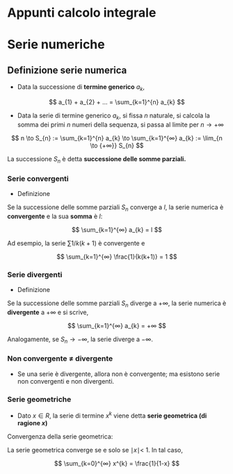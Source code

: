 # Appunti calcolo integrale

# Serie numeriche

## Definizione serie numerica

- Data la successione di **termine generico** $a_{k}$,

$$
a_{1} + a_{2} + ... = \sum_{k=1}^{n} a_{k}
$$

- Data la serie di termine generico $a_{k}$\,
  si fissa _n_ naturale, si calcola la somma dei primi _n_ numeri
  della sequenza, si passa al limite per $n \to +∞$

$$
n \to S_{n} := \sum_{k=1}^{n} a_{k} \to \sum_{k=1}^{∞}
a_{k} := \lim_{n \to {+∞}} S_{n}
$$

La successione $S_{n}$ è detta **successione delle somme parziali.**

### Serie convergenti

- Definizione

Se la successione delle somme parziali $S_{n}$ converge a $l$,
la serie numerica è **convergente** e la sua **somma** è $l$\:

$$
  \sum_{k=1}^{∞} a_{k} = l
$$

Ad esempio, la serie $\sum 1/k(k+1)$ è convergente e

$$
  \sum_{k=1}^{∞} \frac{1}{k(k+1)} = 1
$$

### Serie divergenti

- Definizione

Se la successione delle somme parziali $S_{n}$ diverge a
$+∞$, la serie numerica è **divergente** a $+∞$ e si scrive\,

$$
  \sum_{k=1}^{∞} a_{k} = +∞
$$

Analogamente, se $S_{n} \to -∞$, la serie diverge a $-∞$.

### Non convergente $\ne$ divergente

- Se una serie è divergente, allora non è convergente; ma esistono
  serie non convergenti e non divergenti.

### Serie geometriche

- Dato $x \in R$, la serie di termine $x^{k}$ viene detta
  **serie geometrica (di ragione $x$)**

Convergenza della serie geometrica\:

La serie geometrica converge se e solo se $\mid x \mid < \ 1$\.
In tal caso\,

$$
  \sum_{k=0}^{∞} x^{k} = \frac{1}{1-x}
$$
